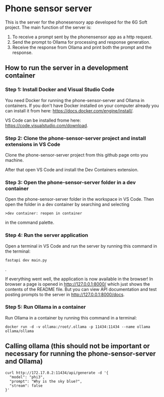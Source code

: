 # Phone sensor server

This is the server for the phonesensory app developed for the 6G Soft project. The main function of the server is:
1. To receive a prompt sent by the phonensensor app as a http request.
2. Send the prompt to Ollama for processing and response generation.
3. Receive the response from Ollama and print both the prompt and the response.


## How to run the server in a development container

### Step 1: Install Docker and Visual Studio Code

You need Docker for running the phone-sensor-server and Ollama in containers. If you don't have Docker installed on your computer already you can install it from here: https://docs.docker.com/engine/install/.

VS Code can be installed frome here: https://code.visualstudio.com/download.


### Step 2: Clone the phone-sensor-server project and install extensions in VS Code

Clone the phone-sensor-server project from this github page onto you machine. 

After that open VS Code and install the Dev Containers extension.


### Step 3: Open the phone-sensor-server folder in a dev container

Open the phone-sensor-server folder in the workspace in VS Code. Then open the folder in a dev container by searching and selecting 
```
>dev container: reopen in container
```
in the command palette.


### Step 4: Run the server application

Open a terminal in VS Code and run the server by running this command in the terminal: 
```
fastapi dev main.py
```
.

If everything went well, the application is now available in the browser! In browser a page is opened in http://127.0.0.1:8000/  which just shows the contents of the README file. But you can view API documentation and test posting prompts to the server in http://127.0.0.1:8000/docs.


### Step 5: Run Ollama in a container

Run Ollama in a container by running this command in a terminal:
```
docker run -d -v ollama:/root/.ollama -p 11434:11434 --name ollama ollama/ollama
```


## Calling ollama (this should not be important or necessary for running the phone-sensor-server and Ollama)

```
curl http://172.17.0.2:11434/api/generate -d '{
  "model": "phi3",
  "prompt": "Why is the sky blue?",
  "stream": false
}'

```


